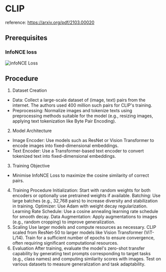 # CLIP

reference: https://arxiv.org/pdf/2103.00020

## Prerequisites

### InfoNCE loss
![infoNCE Loss]()

## Procedure
1. Dataset Creation
 -  Data: Collect a large-scale dataset of (image, text) pairs from the internet. The authors used 400 million such pairs for CLIP's training.
 - Preprocessing: Normalize images and tokenize texts using preprocessing methods suitable for the model (e.g., resizing images, applying text tokenization like Byte Pair Encoding).
2. Model Architecture
 - Image Encoder: Use models such as ResNet or Vision Transformer to encode images into fixed-dimensional embeddings.
 - Text Encoder: Use a Transformer-based text encoder to convert tokenized text into fixed-dimensional embeddings.
3. Training Objective
 - Minimise InfoNCE Loss to maximize the cosine similarity of correct pairs.
4. Training Procedure
Initialization: Start with random weights for both encoders or optionally use pretrained weights if available.
Batching: Use large batches (e.g., 32,768 pairs) to increase diversity and stabilization in training.
Optimizer: Use Adam with weight decay regularization.
Learning Rate Schedule: Use a cosine annealing learning rate schedule for smooth decay.
Data Augmentation: Apply augmentations to images (e.g., random cropping) to improve generalization.
5. Scaling
Use larger models and compute resources as necessary. CLIP scaled from ResNet-50 to larger models like Vision Transformer (ViT-L/14).
Train for a sufficient number of epochs to ensure convergence, often requiring significant computational resources.
6. Evaluation
After training, evaluate the model's zero-shot transfer capability by generating text prompts corresponding to target tasks (e.g., class names) and computing similarity scores with images.
Test on various datasets to measure generalization and task adaptability.
